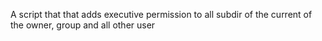 A script that that adds executive permission to all subdir of the current of the owner, group and all other user
